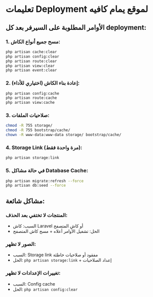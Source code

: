 # تعليمات Deployment لموقع يمام كافيه

## الأوامر المطلوبة على السيرفر بعد كل deployment:

### 1. مسح جميع أنواع الكاش:

```bash
php artisan cache:clear
php artisan config:clear
php artisan route:clear
php artisan view:clear
php artisan event:clear
```

### 2. إعادة بناء الكاش (اختياري للأداء):

```bash
php artisan config:cache
php artisan route:cache
php artisan view:cache
```

### 3. صلاحيات الملفات:

```bash
chmod -R 755 storage/
chmod -R 755 bootstrap/cache/
chown -R www-data:www-data storage/ bootstrap/cache/
```

### 4. Storage Link (مرة واحدة فقط):

```bash
php artisan storage:link
```

### 5. في حالة مشاكل Database Cache:

```bash
php artisan migrate:refresh --force
php artisan db:seed --force
```

## مشاكل شائعة:

### المنتجات لا تختفي بعد الحذف:

-   السبب: كاش Laravel أو كاش المتصفح
-   الحل: تشغيل الأوامر أعلاه + مسح كاش المتصفح

### الصور لا تظهر:

-   السبب: Storage link مفقود أو صلاحيات خاطئة
-   الحل: `php artisan storage:link` + إعداد الصلاحيات

### تغييرات الإعدادات لا تظهر:

-   السبب: Config cache
-   الحل: `php artisan config:clear`
